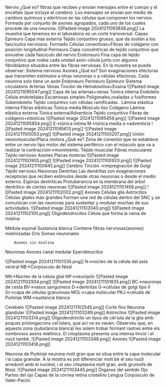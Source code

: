 Nervio
¿Qué es?
fibras que reciben y envían mensajes entre el cuerpo y el encéfalo (que incluye el cerebro). Los mensajes se envían por medio de cambios químicos y eléctricos en las células que componen los nervios.
Formado por conjunto de axones agrupados, cada uno de los cuales procede de una neurona.
![[Pasted image 20241211093836.png]]
La muestra que tenemos en el laboratorio es un corte transversal.
Capas
	Epineuro
		Capa más externa
		Tejido conjuntivo grueso, que da sostén a los fascículos nerviosos.
			Formado
				Células conectivas+Fibras de colágeno con posición longitudinal
	Perineuro
		Capa concéntricas de tejido conjuntivo que envuelve cada fascículo del nervio
	Endoneuro
		Fina capa de tejido conjuntivo que rodea cada unidad axón-célula junto con algunos fibroblastos situados entre las fibras nerviosas.
En la muestra se puede observar:
	Sistema nervioso
		Axones
			¿Qué es?
				Son evaginaciones efectoras que transmiten estímulos a otras neuronas o a células efectoras.
				Cada neurona solo tiene un axón
		Endoneuro
		Perineuro
		Epineuro
	Sistema circulatorio
		Arterias
		Venas 
Tinción de Hematoxilina+Eosina
![[Pasted image 20241211095047.png]]
Capa de las arterias+venas
	Túnica interna
		Endotelio
			Célula endoteliales
				Escamosas simples
				Poligonales,ovaladas u  fusiformes
		Subendotelio
			Tejido conjuntivo con células ramificadas .
		Lámina elástica interna
			Fibras elásticas
	Túnica media
		Músculo liso
		Colágeno
		Lámina elástica externa
	Túnica externa/Adventicia
		Tejido conjuntivo
			Fibras de colágeno+elásticas
![[Pasted image 20241211095459.png]]
![[Pasted image 20241211095854.png]]
	E→túnica íntima
	M→túnica media
	a→adventicia
![[Pasted image 20241211095613.png]]
![[Pasted image 20241211100053.png]]
![[Pasted image 20241211100207.png]]
Unión neuromuscular/Placa motora
¿Qué es?
	Zona de conexión que se establece entre un nervio tipo motor del sistema periférico con el músculo que va a realizar la contracción→movimiento.
Tejido muscular
	Fibras musculares
Tejido nervioso
	Axones 
	Placas motoras
![[Pasted image 20241211100905.png]]
![[Pasted image 20241211100920.png]]
![[Pasted image 20241211100945.png]]
Cerebro
Tinción →impregnación de Golgi
Tejido nervioso
	Neuronas
		Dentritas
			Las dendritas son evaginaciones receptoras que reciben estímulos desde otras neuronas o desde el medio externo.
		Espinas dentríticas
			Protuberancia en la membrana del árbol dentrítico de ciertas neuronas
				![[Pasted image 20241211101456.png]]
				![[Pasted image 20241211102002.png]]
		Axones
	Células glía
		Astrocitos
			Células gliales más grandes
			Forman una red de células dentro del SNC y se comunican con las neuronas para sustentar y  modular muchas de sus actividades.
				![[Pasted image 20241211102040.png]]
				![[Pasted image 20241211102100.png]]
		Oligodendrocitos
			Célula que forma la vaina de mielina
			
Médula espinal
Sustancia 
	blanca
		Contiene fibras nerviosas(axones) mielinizadas
	Gris
		Somas neuronales
			
		Axones sin mielina
Neuronas
Axones canal medular
Ependimocitos

![[Pasted image 20241211101335.png]]
N→núcleo de la célula del asta ventral
NB→Corpúsculo de Nissl
	
NN→Núcleo de la célula glial
NP→neurópilo
![[Pasted image 20241211102934.png]]
![[Pasted image 20241211101835.png]]
BC→neuronas de cesta
BV→vasos sanguíneos
D→dentritas
G→células de golgi tipo II
Gr→capa de células granulosas
MOL→capa molecular
PKJ→céluals de Purkinje
WM→sustancia blanca

Cerebelo
![[Pasted image 20241211102545.png]]
Corte fino
Neurona glandular
	![[Pasted image 20241211103249.png]]
	Astrocitos
		![[Pasted image 20241211103314.png]]
Oligodendrócito
	un tipus de cèl·lula de la glia amb poques prolongacions cel·lulars, que ací no es veuen. Observeu que, en aquesta zona (substància blanca) les solem trobar formant rastres entre els nombrosos axons mielínics. El citoplasma presenta una intensa tinció i el nucli també.
	![[Pasted image 20241211103348.png]]
Axones
	![[Pasted image 20241211103418.png]]

Neurona de Purkinje
	neurona molt gran que se situa entre la capa molecular i la capa granular. A la mostra es pot diferenciar molt bé el seu nucli arredonit amb el nuclèol, i el seu citoplasma molt gran, amb grumolls de Nissl.
![[Pasted image 20241211103445.png]]
Órganos del sentido
Ojo
Partes del ojo
Capas de la 
	córnea
	retina
	cristalino
Lengua
Corpúsculo de Vater-Pacini